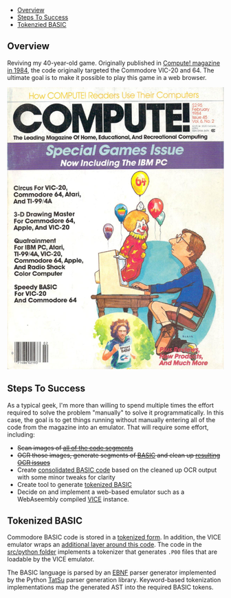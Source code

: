 * [Overview](#overview)
* [Steps To Success](#steps-to-success)
* [Tokenzied BASIC](#tokenized-basic)

## Overview

Reviving my 40-year-old game.  Originally published in
[Compute! magazine in 1984](https://archive.org/details/1984-02-compute-magazine/page/n63/mode/2up),
the code originally targeted the Commodore VIC-20 and 64.  The ultimate
goal is to make it possible to play this game in a web browser.

![Compute Magazine Cover Image](cover.png "Compute Magazine Cover Image")

## Steps To Success

As a typical geek, I'm more than willing to spend multiple times the effort required to solve the problem "manually" to solve it programmatically.  In this case, the goal is to get things running without manually entering all of the code from the magazine into an emulator.  That will require some effort, including:

* ~~Scan images of [all of the code segments](./compute/)~~
* ~~OCR those images, generate segments of [BASIC](https://www.c64-wiki.com/wiki/BASIC#BASIC_V2.0_of_C64) and clean up [resulting OCR issues](./compute/)~~
* Create [consolidated BASIC code](./src/basic/) based on the cleaned up OCR output with some minor tweaks for clarity
* Create tool to generate [tokenized BASIC](#tokenized-basic)
* Decide on and implement a web-based emulator such as a WebAseembly compiled [VICE](https://vice-emu.sourceforge.io/) instance.

## Tokenized BASIC

Commodore BASIC code is stored in a [tokenized form](https://www.c64-wiki.com/wiki/BASIC_token).  In addition, the VICE emulator wraps an [additional layer around this code](https://vice-emu.sourceforge.io/vice_17.html#SEC428).  The code in the [src/python folder](./src/python/) implements a tokenizer that generates `.P00` files that are loadable by the VICE emulator.

The BASIC language is parsed by an [EBNF](https://en.wikipedia.org/wiki/Extended_Backus%E2%80%93Naur_form) parser generator implemented by the Python [TatSu](https://tatsu.readthedocs.io/en/stable/intro.html) parser generation library.  Keyword-based tokenization implementations map the generated AST into the required BASIC tokens.
